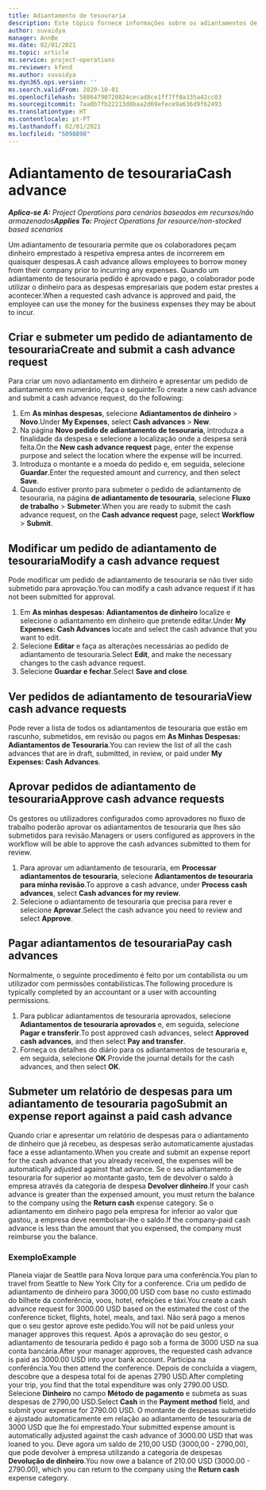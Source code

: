 ```yaml
---
title: Adiantamento de tesouraria
description: Este tópico fornece informações sobre os adiantamentos de tesouraria.
author: suvaidya
manager: AnnBe
ms.date: 02/01/2021
ms.topic: article
ms.service: project-operations
ms.reviewer: kfend
ms.author: suvaidya
ms.dyn365.ops.version: ''
ms.search.validFrom: 2020-10-01
ms.openlocfilehash: 58864790720824cecad8ce1ff7ff0a335a42cc03
ms.sourcegitcommit: 7aa0b7fb22213d8baa2d69efece9a636d9f62493
ms.translationtype: HT
ms.contentlocale: pt-PT
ms.lasthandoff: 02/01/2021
ms.locfileid: "5098898"
---
```

# <a name="cash-advance"></a><span data-ttu-id="292fc-103">Adiantamento de tesouraria</span><span class="sxs-lookup"><span data-stu-id="292fc-103">Cash advance</span></span>

<span data-ttu-id="292fc-104">_**Aplica-se A:** Project Operations para cenários baseados em recursos/não armazenados_</span><span class="sxs-lookup"><span data-stu-id="292fc-104">_**Applies To:** Project Operations for resource/non-stocked based scenarios_</span></span>

<span data-ttu-id="292fc-105">Um adiantamento de tesouraria permite que os colaboradores peçam dinheiro emprestado à respetiva empresa antes de incorrerem em quaisquer despesas.</span><span class="sxs-lookup"><span data-stu-id="292fc-105">A cash advance allows employees to borrow money from their company prior to incurring any expenses.</span></span> <span data-ttu-id="292fc-106">Quando um adiantamento de tesouraria pedido é aprovado e pago, o colaborador pode utilizar o dinheiro para as despesas empresariais que podem estar prestes a acontecer.</span><span class="sxs-lookup"><span data-stu-id="292fc-106">When a requested cash advance is approved and paid, the employee can use the money for the business expenses they may be about to incur.</span></span> 

## <a name="create-and-submit-a-cash-advance-request"></a><span data-ttu-id="292fc-107">Criar e submeter um pedido de adiantamento de tesouraria</span><span class="sxs-lookup"><span data-stu-id="292fc-107">Create and submit a cash advance request</span></span>
<span data-ttu-id="292fc-108">Para criar um novo adiantamento em dinheiro e apresentar um pedido de adiantamento em numerário, faça o seguinte:</span><span class="sxs-lookup"><span data-stu-id="292fc-108">To create a new cash advance and submit a cash advance request, do the following:</span></span> 

1. <span data-ttu-id="292fc-109">Em **As minhas despesas**, selecione **Adiantamentos de dinheiro** > **Novo**.</span><span class="sxs-lookup"><span data-stu-id="292fc-109">Under **My Expenses**, select **Cash advances** > **New**.</span></span> 
2. <span data-ttu-id="292fc-110">Na página **Novo pedido de adiantamento de tesouraria**, introduza a finalidade da despesa e selecione a localização onde a despesa será feita.</span><span class="sxs-lookup"><span data-stu-id="292fc-110">On the **New cash advance request** page, enter the expense purpose and select the location where the expense will be incurred.</span></span>
3. <span data-ttu-id="292fc-111">Introduza o montante e a moeda do pedido e, em seguida, selecione **Guardar**.</span><span class="sxs-lookup"><span data-stu-id="292fc-111">Enter the requested amount and currency, and then select **Save**.</span></span> 
4. <span data-ttu-id="292fc-112">Quando estiver pronto para submeter o pedido de adiantamento de tesouraria, na página **de adiantamento de tesouraria**, selecione **Fluxo de trabalho** > **Submeter**.</span><span class="sxs-lookup"><span data-stu-id="292fc-112">When you are ready to submit the cash advance request, on the **Cash advance request** page, select **Workflow** > **Submit**.</span></span>

## <a name="modify-a-cash-advance-request"></a><span data-ttu-id="292fc-113">Modificar um pedido de adiantamento de tesouraria</span><span class="sxs-lookup"><span data-stu-id="292fc-113">Modify a cash advance request</span></span>

<span data-ttu-id="292fc-114">Pode modificar um pedido de adiantamento de tesouraria se não tiver sido submetido para aprovação.</span><span class="sxs-lookup"><span data-stu-id="292fc-114">You can modify a cash advance request if it has not been submitted for approval.</span></span>

1. <span data-ttu-id="292fc-115">Em **As minhas despesas: Adiantamentos de dinheiro** localize e selecione o adiantamento em dinheiro que pretende editar.</span><span class="sxs-lookup"><span data-stu-id="292fc-115">Under **My Expenses: Cash Advances** locate and select the cash advance that you want to edit.</span></span>
2. <span data-ttu-id="292fc-116">Selecione **Editar** e faça as alterações necessárias ao pedido de adiantamento de tesouraria.</span><span class="sxs-lookup"><span data-stu-id="292fc-116">Select **Edit**, and make the necessary changes to the cash advance request.</span></span> 
3. <span data-ttu-id="292fc-117">Selecione **Guardar e fechar**.</span><span class="sxs-lookup"><span data-stu-id="292fc-117">Select **Save and close**.</span></span>


## <a name="view-cash-advance-requests"></a><span data-ttu-id="292fc-118">Ver pedidos de adiantamento de tesouraria</span><span class="sxs-lookup"><span data-stu-id="292fc-118">View cash advance requests</span></span>
<span data-ttu-id="292fc-119">Pode rever a lista de todos os adiantamentos de tesouraria que estão em rascunho, submetidos, em revisão ou pagos em **As Minhas Despesas: Adiantamentos de Tesouraria**.</span><span class="sxs-lookup"><span data-stu-id="292fc-119">You can review the list of all the cash advances that are in draft, submitted, in review, or paid under **My Expenses: Cash Advances**.</span></span> 

## <a name="approve-cash-advance-requests"></a><span data-ttu-id="292fc-120">Aprovar pedidos de adiantamento de tesouraria</span><span class="sxs-lookup"><span data-stu-id="292fc-120">Approve cash advance requests</span></span>

<span data-ttu-id="292fc-121">Os gestores ou utilizadores configurados como aprovadores no fluxo de trabalho poderão aprovar os adiantamentos de tesouraria que lhes são submetidos para revisão.</span><span class="sxs-lookup"><span data-stu-id="292fc-121">Managers or users configured as approvers in the workflow will be able to approve the cash advances submitted to them for review.</span></span> 

1. <span data-ttu-id="292fc-122">Para aprovar um adiantamento de tesouraria, em **Processar adiantamentos de tesouraria**, selecione **Adiantamentos de tesouraria para minha revisão**.</span><span class="sxs-lookup"><span data-stu-id="292fc-122">To approve a cash advance, under **Process cash advances**, select **Cash advances for my review**.</span></span>
2. <span data-ttu-id="292fc-123">Selecione o adiantamento de tesouraria que precisa para rever e selecione **Aprovar**.</span><span class="sxs-lookup"><span data-stu-id="292fc-123">Select the cash advance you need to review and select **Approve**.</span></span>  

## <a name="pay-cash-advances"></a><span data-ttu-id="292fc-124">Pagar adiantamentos de tesouraria</span><span class="sxs-lookup"><span data-stu-id="292fc-124">Pay cash advances</span></span> 
<span data-ttu-id="292fc-125">Normalmente, o seguinte procedimento é feito por um contabilista ou um utilizador com permissões contabilísticas.</span><span class="sxs-lookup"><span data-stu-id="292fc-125">The following procedure is typically completed by an accountant or a user with accounting permissions.</span></span>

1. <span data-ttu-id="292fc-126">Para publicar adiantamentos de tesouraria aprovados, selecione **Adiantamentos de tesouraria aprovados** e, em seguida, selecione **Pagar e transferir**.</span><span class="sxs-lookup"><span data-stu-id="292fc-126">To post approved cash advances, select **Approved cash advances**, and then select **Pay and transfer**.</span></span>  
2. <span data-ttu-id="292fc-127">Forneça os detalhes do diário para os adiantamentos de tesouraria e, em seguida, selecione **OK**.</span><span class="sxs-lookup"><span data-stu-id="292fc-127">Provide the journal details for the cash advances, and then select **OK**.</span></span> 

## <a name="submit-an-expense-report-against-a-paid-cash-advance"></a><span data-ttu-id="292fc-128">Submeter um relatório de despesas para um adiantamento de tesouraria pago</span><span class="sxs-lookup"><span data-stu-id="292fc-128">Submit an expense report against a paid cash advance</span></span> 

<span data-ttu-id="292fc-129">Quando criar e apresentar um relatório de despesas para o adiantamento de dinheiro que já recebeu, as despesas serão automaticamente ajustadas face a esse adiantamento.</span><span class="sxs-lookup"><span data-stu-id="292fc-129">When you create and submit an expense report for the cash advance that you already received, the expenses will be automatically adjusted against that advance.</span></span> <span data-ttu-id="292fc-130">Se o seu adiantamento de tesouraria for superior ao montante gasto, tem de devolver o saldo à empresa através da categoria de despesa **Devolver dinheiro**.</span><span class="sxs-lookup"><span data-stu-id="292fc-130">If your cash advance is greater than the expensed amount, you must return the balance to the company using the **Return cash** expense category.</span></span> <span data-ttu-id="292fc-131">Se o adiantamento em dinheiro pago pela empresa for inferior ao valor que gastou, a empresa deve reembolsar-lhe o saldo.</span><span class="sxs-lookup"><span data-stu-id="292fc-131">If the company-paid cash advance is less than the amount that you expensed, the company must reimburse you the balance.</span></span> 

### <a name="example"></a><span data-ttu-id="292fc-132">Exemplo</span><span class="sxs-lookup"><span data-stu-id="292fc-132">Example</span></span>
<span data-ttu-id="292fc-133">Planeia viajar de Seattle para Nova Iorque para uma conferência.</span><span class="sxs-lookup"><span data-stu-id="292fc-133">You plan to travel from Seattle to New York City for a conference.</span></span> <span data-ttu-id="292fc-134">Cria um pedido de adiantamento de dinheiro para 3000,00 USD com base no custo estimado do bilhete da conferência, voos, hotel, refeições e táxi.</span><span class="sxs-lookup"><span data-stu-id="292fc-134">You create a cash advance request for 3000.00 USD based on the estimated the cost of the conference ticket, flights, hotel, meals, and taxi.</span></span> <span data-ttu-id="292fc-135">Não será pago a menos que o seu gestor aprove este pedido.</span><span class="sxs-lookup"><span data-stu-id="292fc-135">You will not be paid unless your manager approves this request.</span></span> <span data-ttu-id="292fc-136">Após a aprovação do seu gestor, o adiantamento de tesouraria pedido é pago sob a forma de 3000 USD na sua conta bancária.</span><span class="sxs-lookup"><span data-stu-id="292fc-136">After your manager approves, the requested cash advance is paid as 3000.00 USD into your bank account.</span></span> <span data-ttu-id="292fc-137">Participa na conferência.</span><span class="sxs-lookup"><span data-stu-id="292fc-137">You then attend the conference.</span></span> <span data-ttu-id="292fc-138">Depois de concluída a viagem, descobre que a despesa total foi de apenas 2790 USD.</span><span class="sxs-lookup"><span data-stu-id="292fc-138">After completing your trip, you find that the total expenditure was only 2790.00 USD.</span></span> <span data-ttu-id="292fc-139">Selecione **Dinheiro** no campo **Método de pagamento** e submeta as suas despesas de 2790,00 USD.</span><span class="sxs-lookup"><span data-stu-id="292fc-139">Select **Cash** in the **Payment method** field, and submit your expense for 2790.00 USD.</span></span> <span data-ttu-id="292fc-140">O montante de despesas submetido é ajustado automaticamente em relação ao adiantamento de tesouraria de 3000 USD que lhe foi emprestado.</span><span class="sxs-lookup"><span data-stu-id="292fc-140">Your submitted expense amount is automatically adjusted against the cash advance of 3000.00 USD that was loaned to you.</span></span> <span data-ttu-id="292fc-141">Deve agora um saldo de 210,00 USD (3000,00 - 2790,00), que pode devolver à empresa utilizando a categoria de despesas **Devolução de dinheiro**.</span><span class="sxs-lookup"><span data-stu-id="292fc-141">You now owe a balance of 210.00 USD (3000.00 - 2790.00), which you can return to the company using the **Return cash** expense category.</span></span>

